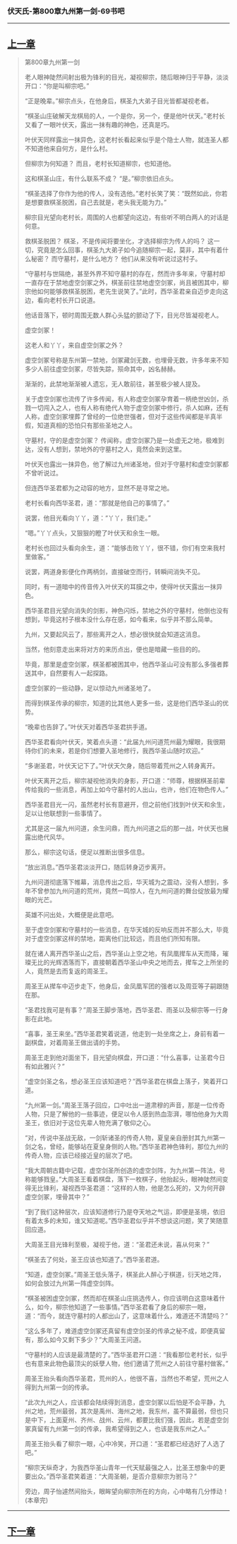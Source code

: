 ### 伏天氏-第800章九州第一剑-69书吧

--------
[上一章](./45447c61fa1579ca577f900962fe30d6.md)
--------


>
>
>
>第800章九州第一剑
>
>老人眼神陡然间射出极为锋利的目光，凝视柳宗，随后眼神归于平静，淡淡开口：“你是叫柳宗吧。”
>
>“正是晚辈。”柳宗点头，在他身后，棋圣九大弟子目光皆都凝视老者。
>
>“棋圣山庄破解天龙棋局的人，一个是你，另一个，便是他叶伏天。”老村长又看了一眼叶伏天，露出一抹有趣的神色，还真是巧。
>
>叶伏天同样露出一抹异色，这老村长看起来似乎是个隐士人物，就连圣人都不知道他来自何方，是什么村。
>
>但柳宗为何知道？
>而且，老村长知道柳宗，也知道他。
>
>这和棋圣山庄，有什么联系不成？
>“是。”柳宗依旧点头。
>
>“棋圣选择了你作为他的传人，没有选他。”老村长笑了笑：“既然如此，你若是想要救棋圣脱困，自己去就是，老头我无能为力。”
>
>柳宗目光望向老村长，周围的人也都望向这边，有些听不明白两人的对话是何意。
>
>救棋圣脱困？
>棋圣，不是传闻将要坐化，才选择柳宗为传人的吗？
>这一切，究竟是怎么回事，棋圣九大弟子如今追随柳宗一起，莫非，其中有着什么秘密？
>而守墓村，是什么地方？
>他们从来没有听说过这村子。
>
>“守墓村与世隔绝，甚至外界不知守墓村的存在，然而许多年来，守墓村却一直存在于禁地虚空剑冢之外，棋圣前往禁地虚空剑冢，尚且被困其中，柳宗他如何能够救棋圣脱困，老先生说笑了。”此时，西华圣君亲自迈步走向这边，看向老村长开口说道。
>
>他话音落下，顿时周围无数人群心头猛的颤动了下，目光尽皆凝视老人。
>
>虚空剑冢！
>
>这老人和丫丫，来自虚空剑冢之外？
>
>虚空剑冢号称是东州第一禁地，剑冢藏剑无数，也埋骨无数，许多年来不知多少人前往虚空剑冢，尽皆失踪，殒命其中，凶名赫赫。
>
>渐渐的，此禁地渐渐被人遗忘，无人敢前往，甚至极少被人提及。
>
>关于虚空剑冢也流传了许多传闻，有人称虚空剑冢孕育着一柄绝世凶剑，杀戮一切闯入之人，也有人称有绝代人物于虚空剑冢中修行，杀人如麻，还有人称，虚空剑冢埋葬了曾经的一位绝世强者，但对于这些传闻都是半真半假，知道真相的恐怕只有那些圣地之人。
>
>守墓村，守的是虚空剑冢？
>传闻称，虚空剑冢乃是一处虚无之地，极难到达，没有人想到，禁地外的守墓村之人，竟然会来到这里。
>
>叶伏天也露出一抹异色，他了解过九州诸圣地，但对于守墓村和虚空剑冢都不曾听说过。
>
>但连西华圣君都为之动容的地方，显然不是寻常之地。
>
>老村长看向西华圣君，道：“那就是他自己的事情了。”
>
>说罢，他目光看向丫丫，道：“丫丫，我们走。”
>
>“嗯。”丫丫点头，又狠狠的瞪了叶伏天和余生一眼。
>
>老村长也回过头看向余生，道：“能够击败丫丫，很不错，你们有空来我村里做客。”
>
>说罢，两道身影便化作两柄剑，直接破空而行，转瞬间消失不见。
>
>同时，有一道暗中的传音传入叶伏天的耳膜之中，使得叶伏天露出一抹异色。
>
>西华圣君目光望向消失的剑影，神色闪烁，禁地之外的守墓村，他倒也没有想到，毕竟这村子根本没什么存在感，如今看来，似乎并不那么简单。
>
>九州，又要起风云了，那些离开之人，想必很快就会知道这消息。
>
>当然，他刻意走出来将对方的来历点出，便也是暗藏一些目的的。
>
>毕竟，那里是虚空剑冢，棋圣都被困其中，他西华圣山可没有那么多强者葬送其中，自然要有人一起探路。
>
>虚空剑冢的一些动静，足以惊动九州诸圣地了。
>
>而得到棋圣传承的柳宗，知道的比其他人更多一些，这是他们西华圣山的优势。
>
>“晚辈也告辞了。”叶伏天对着西华圣君拱手道。
>
>西华圣君看向叶伏天，笑着点头道：“此届九州问道荒州最为耀眼，我很期待你们的未来，若是你们想要入圣地修行，我西华圣山随时欢迎。”
>
>“多谢圣君，叶伏天记下了。”叶伏天欠身，随后带着荒州之人转身离开。
>
>叶伏天离开之后，柳宗凝视他消失的身影，开口道：“师尊，根据棋圣前辈传给我的一些消息，再加上如今守墓村的人出山，也许，他们在物色传人。”
>
>西华圣君目光一闪，虽然老村长有意避开，但之前他们找到叶伏天和余生，足以让他联想到一些事情了。
>
>尤其是这一届九州问道，余生问鼎，而九州问道之后的那一战，叶伏天也展露出绝代风华。
>
>那么，柳宗这句话，便足以推断出很多信息。
>
>“放出消息。”西华圣君淡淡开口，随后转身迈步离开。
>
>九州问道彻底落下帷幕，消息传出之后，华天城为之震动，没有人想到，多年不曾参加九州问道的荒州，竟然一鸣惊人，在九州问道的舞台绽放最为耀眼的光芒。
>
>英雄不问出处，大概便是此意吧。
>
>至于虚空剑冢和守墓村的一些消息，在华天城的反响反而并不那么大，毕竟对于虚空剑冢这样的禁地，距离他们比较远，而且他们所知有限。
>
>就在诸人离开西华圣山之后，西华圣山上空之地，有凤凰撵车从天而降，璀璨无比的光辉洒落而下，直接朝着西华圣山中央之地而去，撵车之上所坐的人，竟然是去而复返的周圣王。
>
>周圣王从撵车中迈步走下，他身后，金凤凰军团的强者以及周亚等子嗣跟随在那。
>
>“圣君找我可是有事？”周圣王脚步落地，西华圣君、雨圣以及柳宗等一行身影在此地。
>
>“喜事，圣王来坐。”西华圣君笑着说道，他走到一处坐席之上，身前有着一副棋盘，对着周圣王做出请的手势。
>
>周圣王走到他对面坐下，目光望向棋盘，开口道：“什么喜事，让圣君今日有如此雅兴？”
>
>“虚空剑圣之名，想必圣王应该知道吧？”西华圣君在棋盘上落子，笑着开口道。
>
>“九州第一剑。”周圣王落子回应，口中吐出一道肃穆的声音，那是一位传奇人物，只是了解他的一些事迹，便足以令人感到热血澎湃，哪怕他身为大周圣王，依旧对于这位先辈人物充满了敬仰之心。
>
>“对，传说中圣战无敌，一剑斩诸圣的传奇人物，夏皇亲自册封其九州第一剑之名，曾经，能够站在夏皇身侧的人物。”西华圣君神色锋利，那位九州的传奇人物，应该已经接近皇的层次了吧。
>
>“我大周朝古籍中记载，虚空剑圣所创造的虚空剑阵，为九州第一阵法，号称能够戮皇。”大周圣王看着棋盘，落下一枚棋子，他抬起头，眼神陡然间变得无比锋利，凝视西华圣君道：“这样的人物，他是怎么死的，又为何开辟虚空剑冢，埋骨其中？”
>
>“到了我们这种层次，应该知道修行乃是夺天地之气运，即便是圣境，依旧有着太多的未知，谁又知道呢。”西华圣君似乎并不想谈这问题，笑了笑随意回应道。
>
>大周圣王目光锋利至极，凝视于他，道：“圣君还未说，喜从何来？”
>
>“棋圣去了何处，圣王应该也知道了。”西华圣君道。
>
>“知道，虚空剑冢。”周圣王低头落子，棋圣此人醉心于棋道，衍天地之阵，如何会放过九州第一阵虚空剑阵。
>
>“棋圣被困虚空剑冢，然而却在棋圣山庄挑选传人，你应该明白这意味着什么，如今，柳宗他知道了一些事情。”西华圣君看了身后的柳宗一眼，道：“而今，就连守墓村的人都出山了，这意味着什么，难道还不清楚吗？”
>
>“这么多年了，难道虚空剑冢还真留有虚空剑圣的传承之秘不成，即便真留有，那么如今又剩下多少？”大周圣王问道。
>
>“守墓村的人应该是最清楚的了。”西华圣君开口道：“我看那位老村长，似乎也有意来此物色最顶尖的妖孽人物，他们邀请了荒州之人前往守墓村做客。”
>
>周圣王抬头看向西华圣君，荒州的人，他很不喜，当然也不希望，荒州之人得到九州第一剑的传承。
>
>“此次九州之人，应该都会陆续得到消息，虚空剑冢以后怕是不会平静，九州之地，荒州最弱，其次是禹州、海州之地，我东州，虽不算最弱，但也只是中下，上面夏州、齐州、战州、云州，都要比我们强，因此，若是虚空剑冢真留有九州第一剑的传承，我希望得到之人，也该是我东州之人。”
>
>周圣王抬头看了柳宗一眼，心中冷笑，开口道：“圣君都已经选好了人选了吧。”
>
>“柳宗天纵奇才，为我西华圣山青年一代天赋最强之人，比圣王想象中的更要出众。”西华圣君笑着道：“大周圣朝，是否介意柳宗为驸马？”
>
>旁边，周子怡遽然间抬头，眼眸望向柳宗所在的方向，心中略有几分悸动！
>(本章完)
>
>

--------
[下一章](./1c6b9a4efa35a52f1e6407c5c9a5021d.md)
--------
